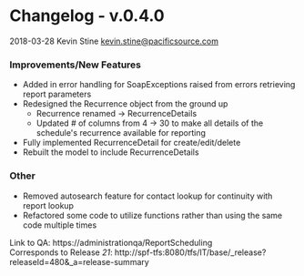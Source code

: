 # Changelog - v.0.4.0
2018-03-28 Kevin Stine <kevin.stine@pacificsource.com>

### Improvements/New Features
* Added in error handling for SoapExceptions raised from errors retrieving report parameters
* Redesigned the Recurrence object from the ground up
    * Recurrence renamed -> RecurrenceDetails
    * Updated # of columns from 4 -> 30 to make all details of the schedule's recurrence available for reporting
* Fully implemented RecurrenceDetail for create/edit/delete
* Rebuilt the model to include RecurrenceDetails

### Other 
* Removed autosearch feature for contact lookup for continuity with report lookup
* Refactored some code to utilize functions rather than using the same code multiple times

Link to QA: https://administrationqa/ReportScheduling  
Corresponds to Release *21*: http://spf-tfs:8080/tfs/IT/base/_release?releaseId=480&_a=release-summary